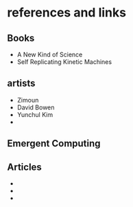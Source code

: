 # references and links

## Books
- A New Kind of Science
- Self Replicating Kinetic Machines


## artists
- Zimoun
- David Bowen
- Yunchul Kim
-

## Emergent Computing


## Articles
-
-

-
